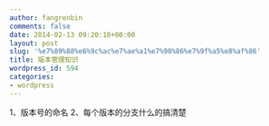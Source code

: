 ```yaml
---
author: fangrenbin
comments: false
date: 2014-02-13 09:20:10+00:00
layout: post
slug: '%e7%89%88%e6%9c%ac%e7%ae%a1%e7%90%86%e7%9f%a5%e8%af%86'
title: 版本管理知识
wordpress_id: 594
categories:
- wordpress
---
```


1、版本号的命名
2、每个版本的分支什么的搞清楚
